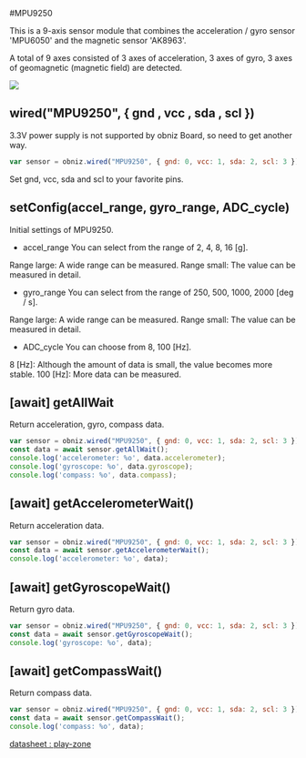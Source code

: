 #MPU9250

This is a 9-axis sensor module that combines the acceleration / gyro sensor 'MPU6050' and the magnetic sensor 'AK8963'.


A total of 9 axes consisted of 3 axes of acceleration, 3 axes of gyro, 3 axes of geomagnetic (magnetic field) are detected.

![](image.jpg)

## wired("MPU9250", { gnd , vcc , sda , scl })

3.3V power supply is not supported by obniz Board, so need to get another way.


```javascript
var sensor = obniz.wired("MPU9250", { gnd: 0, vcc: 1, sda: 2, scl: 3 });
```
Set gnd, vcc, sda and scl to your favorite pins.


## setConfig(accel_range, gyro_range, ADC_cycle)

Initial settings of MPU9250.

- accel_range
You can select from the range of 2, 4, 8, 16 [g].

Range large: A wide range can be measured.
Range small: The value can be measured in detail.

- gyro_range
You can select from the range of 250, 500, 1000, 2000 [deg / s].

Range large: A wide range can be measured.
Range small: The value can be measured in detail.

- ADC_cycle
You can choose from 8, 100 [Hz].

8 [Hz]: Although the amount of data is small, the value becomes more stable.
100 [Hz]: More data can be measured.




## [await] getAllWait

Return acceleration, gyro, compass data.

```javascript
var sensor = obniz.wired("MPU9250", { gnd: 0, vcc: 1, sda: 2, scl: 3 });
const data = await sensor.getAllWait();
console.log('accelerometer: %o', data.accelerometer);
console.log('gyroscope: %o', data.gyroscope);
console.log('compass: %o', data.compass);
```
## [await] getAccelerometerWait()

Return acceleration data.


```javascript
var sensor = obniz.wired("MPU9250", { gnd: 0, vcc: 1, sda: 2, scl: 3 });
const data = await sensor.getAccelerometerWait();
console.log('accelerometer: %o', data);
```
## [await] getGyroscopeWait()

Return gyro data.

```javascript
var sensor = obniz.wired("MPU9250", { gnd: 0, vcc: 1, sda: 2, scl: 3 });
const data = await sensor.getGyroscopeWait();
console.log('gyroscope: %o', data);
```

## [await] getCompassWait()


Return compass data.

```javascript
var sensor = obniz.wired("MPU9250", { gnd: 0, vcc: 1, sda: 2, scl: 3 });
const data = await sensor.getCompassWait();
console.log('compass: %o', data);
```



[datasheet : play-zone](https://www.play-zone.ch/en/mpu-9250-accelerometer-gyro-kompass.html)

